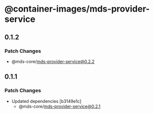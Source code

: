 # @container-images/mds-provider-service

## 0.1.2

### Patch Changes

- @mds-core/mds-provider-service@0.2.2

## 0.1.1

### Patch Changes

- Updated dependencies [b3149e1c]
  - @mds-core/mds-provider-service@0.2.1
